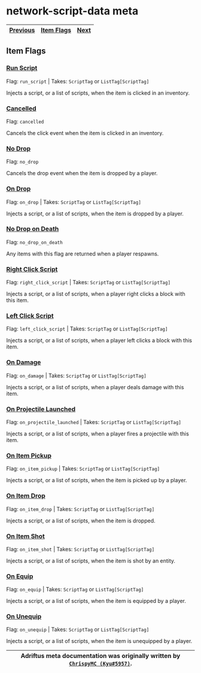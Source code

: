 # network-script-data meta

| [Previous](./entity_flags.md) | [Item Flags](https://github.com/Adriftus-Studios/network-script-data/blob/Stage/denizen_scripts/global/server/item_flags.dsc) | [Next](https://github.com/Adriftus-Studios/network-script-data) |
|:--------:|:----------:|:----:|

## Item Flags

### [Run Script](https://github.com/Adriftus-Studios/network-script-data/blob/Stage/denizen_scripts/global/server/item_flags.dsc#L5)
Flag: `run_script` | Takes: `ScriptTag` or `ListTag[ScriptTag]`

Injects a script, or a list of scripts, when the item is clicked in an inventory.

### [Cancelled](https://github.com/Adriftus-Studios/network-script-data/blob/Stage/denizen_scripts/global/server/item_flags.dsc#L11)
Flag: `cancelled`

Cancels the click event when the item is clicked in an inventory.

### [No Drop](https://github.com/Adriftus-Studios/network-script-data/blob/Stage/denizen_scripts/global/server/item_flags.dsc#L13)
Flag: `no_drop`

Cancels the drop event when the item is dropped by a player.

### [On Drop](https://github.com/Adriftus-Studios/network-script-data/blob/Stage/denizen_scripts/global/server/item_flags.dsc#L15)
Flag: `on_drop` | Takes: `ScriptTag` or `ListTag[ScriptTag]`

Injects a script, or a list of scripts, when the item is dropped by a player.

### [No Drop on Death](https://github.com/Adriftus-Studios/network-script-data/blob/Stage/denizen_scripts/global/server/item_flags.dsc#L17)
Flag: `no_drop_on_death`

Any items with this flag are returned when a player respawns.

### [Right Click Script](https://github.com/Adriftus-Studios/network-script-data/blob/Stage/denizen_scripts/global/server/item_flags.dsc#L19)
Flag: `right_click_script` | Takes: `ScriptTag` or `ListTag[ScriptTag]`

Injects a script, or a list of scripts, when a player right clicks a block with this item.

### [Left Click Script](https://github.com/Adriftus-Studios/network-script-data/blob/Stage/denizen_scripts/global/server/item_flags.dsc#L25)
Flag: `left_click_script` | Takes: `ScriptTag` or `ListTag[ScriptTag]`

Injects a script, or a list of scripts, when a player left clicks a block with this item.

### [On Damage](https://github.com/Adriftus-Studios/network-script-data/blob/Stage/denizen_scripts/global/server/item_flags.dsc#L31)
Flag: `on_damage` | Takes: `ScriptTag` or `ListTag[ScriptTag]`

Injects a script, or a list of scripts, when a player deals damage with this item.

### [On Projectile Launched](https://github.com/Adriftus-Studios/network-script-data/blob/Stage/denizen_scripts/global/server/item_flags.dsc#L37)
Flag: `on_projectile_launched` | Takes: `ScriptTag` or `ListTag[ScriptTag]`

Injects a script, or a list of scripts, when a player fires a projectile with this item.

### [On Item Pickup](https://github.com/Adriftus-Studios/network-script-data/blob/Stage/denizen_scripts/global/server/item_flags.dsc#L44)
Flag: `on_item_pickup` | Takes: `ScriptTag` or `ListTag[ScriptTag]`

Injects a script, or a list of scripts, when the item is picked up by a player.

### [On Item Drop](https://github.com/Adriftus-Studios/network-script-data/blob/Stage/denizen_scripts/global/server/item_flags.dsc#L50)
Flag: `on_item_drop` | Takes: `ScriptTag` or `ListTag[ScriptTag]`

Injects a script, or a list of scripts, when the item is dropped.

### [On Item Shot](https://github.com/Adriftus-Studios/network-script-data/blob/Stage/denizen_scripts/global/server/item_flags.dsc#L57)
Flag: `on_item_shot` | Takes: `ScriptTag` or `ListTag[ScriptTag]`

Injects a script, or a list of scripts, when the item is shot by an entity.

### [On Equip](https://github.com/Adriftus-Studios/network-script-data/blob/Stage/denizen_scripts/global/server/item_flags.dsc#L63)
Flag: `on_equip` | Takes: `ScriptTag` or `ListTag[ScriptTag]`

Injects a script, or a list of scripts, when the item is equipped by a player.

### [On Unequip](https://github.com/Adriftus-Studios/network-script-data/blob/Stage/denizen_scripts/global/server/item_flags.dsc#L69)
Flag: `on_unequip` | Takes: `ScriptTag` or `ListTag[ScriptTag]`

Injects a script, or a list of scripts, when the item is unequipped by a player.

| Adriftus meta documentation was originally written by [`ChrispyMC (Kyu#5957)`](https://github.com/ChrispyMC). |
|:----:|
